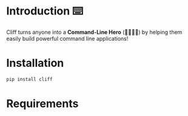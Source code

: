 # Introduction ⌨️

Cliff turns anyone into a **Command-Line Hero** (👨‍💻👩‍💻) by helping them easily build powerful command line applications!

# Installation

```bash
pip install cliff
```

# Requirements